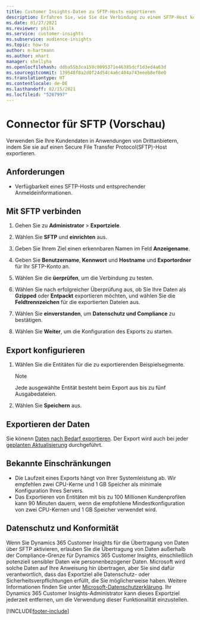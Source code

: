```yaml
---
title: Customer Insights-Daten zu SFTP-Hosts exportieren
description: Erfahren Sie, wie Sie die Verbindung zu einem SFTP-Host konfigurieren.
ms.date: 01/27/2021
ms.reviewer: philk
ms.service: customer-insights
ms.subservice: audience-insights
ms.topic: how-to
author: m-hartmann
ms.author: mhart
manager: shellyha
ms.openlocfilehash: ddba55b3ca159c0095371e46385dcf1d3ed4a63d
ms.sourcegitcommit: 139548f8a2d0f24d54c4a6c404a743eeeb8ef8e0
ms.translationtype: HT
ms.contentlocale: de-DE
ms.lasthandoff: 02/15/2021
ms.locfileid: "5267997"
---
```

# <a name="connector-for-sftp-preview"></a>Connector für SFTP (Vorschau)

Verwenden Sie Ihre Kundendaten in Anwendungen von Drittanbietern, indem Sie sie auf einen Secure File Transfer Protocol(SFTP)-Host exportieren.

## <a name="prerequisites"></a>Anforderungen

- Verfügbarkeit eines SFTP-Hosts und entsprechender Anmeldeinformationen.

## <a name="connect-to-sftp"></a>Mit SFTP verbinden

1. Gehen Sie zu **Administrator** > **Exportziele**.

1. Wählen Sie **SFTP** und **einrichten** aus.

1. Geben Sie Ihrem Ziel einen erkennbaren Namen im Feld **Anzeigename**.

1. Geben Sie **Benutzername**, **Kennwort** und **Hostname** und **Exportordner** für Ihr SFTP-Konto an.

1. Wählen Sie die **üerprüfen**, um die Verbindung zu testen.

1. Wählen Sie nach erfolgreicher Überprüfung aus, ob Sie Ihre Daten als **Gzipped** oder **Entpackt** exportieren möchten, und wählen Sie die **Feldtrennzeichen** für die exportierten Dateien aus.

1. Wählen Sie **einverstanden**, um **Datenschutz und Compliance** zu bestätigen.

1. Wählen Sie **Weiter**, um die Konfiguration des Exports zu starten.

## <a name="configure-the-export"></a>Export konfigurieren

1. Wählen Sie die Entitäten für die zu exportierenden Beispielsegmente.

   > [!NOTE]
   > Jede ausgewählte Entität besteht beim Export aus bis zu fünf Ausgabedateien. 

1. Wählen Sie **Speichern** aus.

## <a name="export-the-data"></a>Exportieren der Daten

Sie könenn [Daten nach Bedarf exportieren](export-destinations.md). Der Export wird auch bei jeder [geplanten Aktualisierung](system.md#schedule-tab) durchgeführt.

## <a name="known-limitations"></a>Bekannte Einschränkungen

- Die Laufzeit eines Exports hängt von Ihrer Systemleistung ab. Wir empfehlen zwei CPU-Kerne und 1 GB Speicher als minimale Konfiguration Ihres Servers. 
- Das Exportieren von Entitäten mit bis zu 100 Millionen Kundenprofilen kann 90 Minuten dauern, wenn die empfohlene Mindestkonfiguration von zwei CPU-Kernen und 1 GB Speicher verwendet wird. 

## <a name="data-privacy-and-compliance"></a>Datenschutz und Konformität

Wenn Sie Dynamics 365 Customer Insights für die Übertragung von Daten über SFTP aktivieren, erlauben Sie die Übertragung von Daten außerhalb der Compliance-Grenze für Dynamics 365 Customer Insights, einschließlich potenziell sensibler Daten wie personenbezogener Daten. Microsoft wird solche Daten auf Ihre Anweisung hin übertragen, aber Sie sind dafür verantwortlich, dass das Exportziel alle Datenschutz- oder Sicherheitsverpflichtungen erfüllt, die Sie möglicherweise haben. Weitere Informationen finden Sie unter [Microsoft-Datenschutzerklärung](https://go.microsoft.com/fwlink/?linkid=396732).
Ihr Dynamics 365 Customer Insights-Administrator kann dieses Exportziel jederzeit entfernen, um die Verwendung dieser Funktionalität einzustellen.


[!INCLUDE[footer-include](../includes/footer-banner.md)]